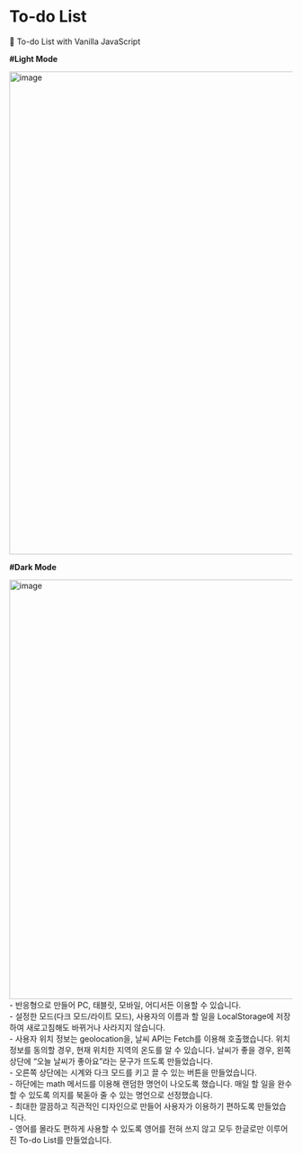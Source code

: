 # To-do List
📑 To-do List with Vanilla JavaScript
<br>

**#Light Mode**

<img width="859" alt="image" src="https://user-images.githubusercontent.com/108778921/190899640-83dc5e76-a9a7-40d3-aa90-8790bf854554.png">

<br>

**#Dark Mode**

<img width="746" alt="image" src="https://user-images.githubusercontent.com/108778921/190899928-a9e5ae08-6d22-4d46-9b0f-d8c7ba618d33.png">

<br>
- 반응형으로 만들어 PC, 태블릿, 모바일, 어디서든 이용할 수 있습니다.<br>
- 설정한 모드(다크 모드/라이트 모드), 사용자의 이름과 할 일을 LocalStorage에 저장하여 새로고침해도 바뀌거나 사라지지 않습니다.<br>
- 사용자 위치 정보는 geolocation을, 날씨 API는 Fetch를 이용해 호출했습니다. 위치 정보를 동의할 경우, 현재 위치한 지역의 온도를 알 수 있습니다. 날씨가 좋을 경우, 왼쪽 상단에 “오늘 날씨가 좋아요”라는 문구가 뜨도록 만들었습니다.<br>
- 오른쪽 상단에는 시계와 다크 모드를 키고 끌 수 있는 버튼을 만들었습니다.<br>
- 하단에는 math 메서드를 이용해 랜덤한 명언이 나오도록 했습니다. 매일 할 일을 완수할 수 있도록 의지를 북돋아 줄 수 있는 명언으로 선정했습니다.<br>
- 최대한 깔끔하고 직관적인 디자인으로 만들어 사용자가 이용하기 편하도록 만들었습니다.<br>
- 영어를 몰라도 편하게 사용할 수 있도록 영어를 전혀 쓰지 않고 모두 한글로만 이루어진 To-do List를 만들었습니다.<br>
